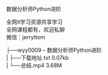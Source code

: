 数据分析师Python进阶

全网it学习资源共享学习<br>全网课程都有，欢迎私聊<br>微信：jerryttom<br>

├──wyy0009 – 数据分析师Python进阶<br> | ├──下载地址.txt 0.07kb<br> | └──总结.mp4 3.68M